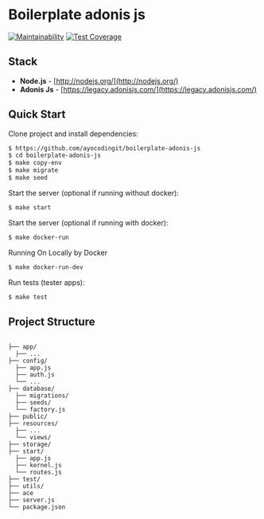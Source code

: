 # Boilerplate adonis js

[![Maintainability](https://api.codeclimate.com/v1/badges/9cd6b4799173f19f444b/maintainability)](https://codeclimate.com/github/ayocodingit/boilerplate-adonis-js/maintainability)
[![Test Coverage](https://api.codeclimate.com/v1/badges/9cd6b4799173f19f444b/test_coverage)](https://codeclimate.com/github/ayocodingit/boilerplate-adonis-js/test_coverage)

## Stack
- **Node.js** - [http://nodejs.org/](http://nodejs.org/)
- **Adonis Js** - [https://legacy.adonisjs.com/](https://legacy.adonisjs.com/)

## Quick Start

Clone project and install dependencies:
```bash
$ https://github.com/ayocodingit/boilerplate-adonis-js
$ cd boilerplate-adonis-js
$ make copy-env
$ make migrate
$ make seed
```

Start the server (optional if running without docker):
```bash
$ make start
```

Start the server (optional if running with docker):
```bash
$ make docker-run
```

Running On Locally by Docker 
```bash
$ make docker-run-dev
```

Run tests (tester apps):
```bash
$ make test
```

## Project Structure
```

├── app/
  ├── ...
├── config/
  ├── app.js
  ├── auth.js
  └── ...
├── database/
  ├── migrations/
  ├── seeds/
  └── factory.js
├── public/
├── resources/
  ├── ...
  └── views/
├── storage/
├── start/
  ├── app.js
  ├── kernel.js
  └── routes.js
├── test/
├── utils/
├── ace
├── server.js
└── package.json

```

